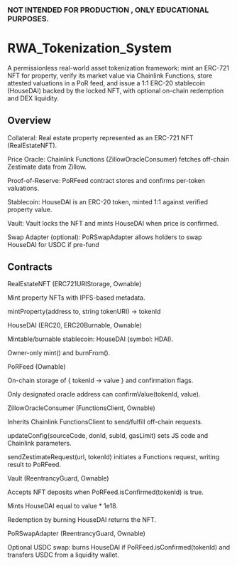 ### NOT INTENDED FOR PRODUCTION , ONLY EDUCATIONAL PURPOSES. 

# RWA_Tokenization_System
A permissionless real-world asset tokenization framework: mint an ERC-721 NFT for property, verify its market value via Chainlink Functions, store attested valuations in a PoR feed, and issue a 1:1 ERC-20 stablecoin (HouseDAI) backed by the locked NFT, with optional on-chain redemption and DEX liquidity.

## Overview

Collateral: Real estate property represented as an ERC-721 NFT (RealEstateNFT).

Price Oracle: Chainlink Functions (ZillowOracleConsumer) fetches off-chain Zestimate data from Zillow.

Proof-of-Reserve: PoRFeed contract stores and confirms per-token valuations.

Stablecoin: HouseDAI is an ERC-20 token, minted 1:1 against verified property value.

Vault: Vault locks the NFT and mints HouseDAI when price is confirmed.

Swap Adapter (optional): PoRSwapAdapter allows holders to swap HouseDAI for USDC if pre-fund

## Contracts

RealEstateNFT (ERC721URIStorage, Ownable)

Mint property NFTs with IPFS-based metadata.

mintProperty(address to, string tokenURI) -> tokenId

HouseDAI (ERC20, ERC20Burnable, Ownable)

Mintable/burnable stablecoin: HouseDAI (symbol: HDAI).

Owner-only mint() and burnFrom().

PoRFeed (Ownable)

On-chain storage of { tokenId -> value } and confirmation flags.

Only designated oracle address can confirmValue(tokenId, value).

ZillowOracleConsumer (FunctionsClient, Ownable)

Inherits Chainlink FunctionsClient to send/fulfill off-chain requests.

updateConfig(sourceCode, donId, subId, gasLimit) sets JS code and Chainlink parameters.

sendZestimateRequest(url, tokenId) initiates a Functions request, writing result to PoRFeed.

Vault (ReentrancyGuard, Ownable)

Accepts NFT deposits when PoRFeed.isConfirmed(tokenId) is true.

Mints HouseDAI equal to value * 1e18.

Redemption by burning HouseDAI returns the NFT.

PoRSwapAdapter (ReentrancyGuard, Ownable)

Optional USDC swap: burns HouseDAI if PoRFeed.isConfirmed(tokenId) and transfers USDC from a liquidity wallet.
